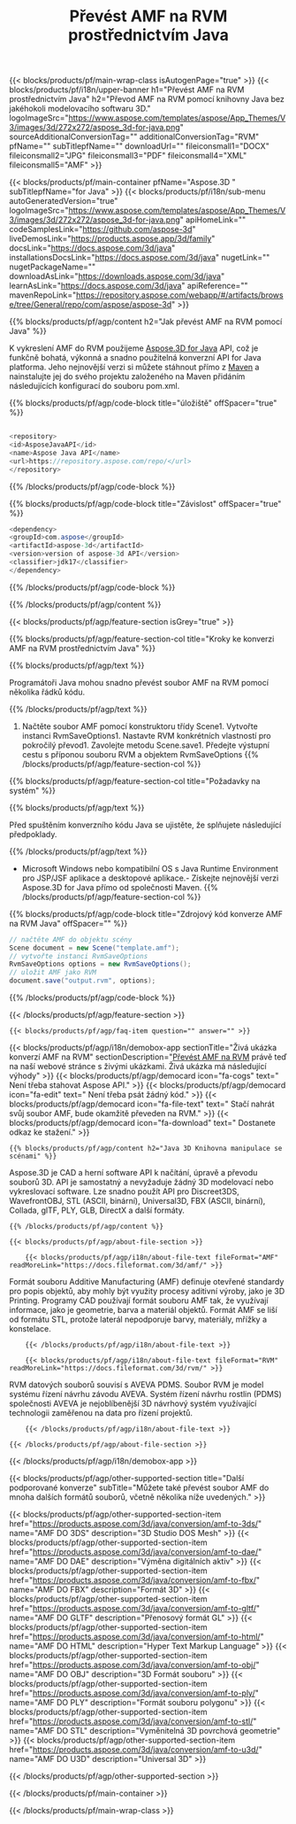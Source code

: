 ﻿---
title: Převést AMF na RVM prostřednictvím Java 
weight: 2660
url: /cs/java/conversion/amf-to-rvm/ 
description: Ukázkový konverzní kód Java pro formát AMF na soubor RVM. Pomocí tohoto příkladu kódu převeďte AMF na RVM v jakékoli webové nebo desktopové aplikaci založené na Java.
---
{{< blocks/products/pf/main-wrap-class isAutogenPage="true" >}}
{{< blocks/products/pf/i18n/upper-banner h1="Převést AMF na RVM prostřednictvím Java" h2="Převod AMF na RVM pomocí knihovny Java bez jakéhokoli modelovacího softwaru 3D." logoImageSrc="https://www.aspose.com/templates/aspose/App_Themes/V3/images/3d/272x272/aspose_3d-for-java.png" sourceAdditionalConversionTag="" additionalConversionTag="RVM" pfName="" subTitlepfName="" downloadUrl="" fileiconsmall1="DOCX" fileiconsmall2="JPG" fileiconsmall3="PDF" fileiconsmall4="XML" fileiconsmall5="AMF" >}}

{{< blocks/products/pf/main-container pfName="Aspose.3D " subTitlepfName="for Java" >}}
{{< blocks/products/pf/i18n/sub-menu autoGeneratedVersion="true" logoImageSrc="https://www.aspose.com/templates/aspose/App_Themes/V3/images/3d/272x272/aspose_3d-for-java.png" apiHomeLink="" codeSamplesLink="https://github.com/aspose-3d" liveDemosLink="https://products.aspose.app/3d/family" docsLink="https://docs.aspose.com/3d/java" installationsDocsLink="https://docs.aspose.com/3d/java" nugetLink="" nugetPackageName="" downloadAsLink="https://downloads.aspose.com/3d/java" learnAsLink="https://docs.aspose.com/3d/java" apiReference="" mavenRepoLink="https://repository.aspose.com/webapp/#/artifacts/browse/tree/General/repo/com/aspose/aspose-3d" >}}

{{% blocks/products/pf/agp/content h2="Jak převést AMF na RVM pomocí Java" %}}

 K vykreslení AMF do RVM použijeme
 [Aspose.3D for Java](https://products.aspose.com/3d/java) 
 API, což je funkčně bohatá, výkonná a snadno použitelná konverzní API for Java platforma. Jeho nejnovější verzi si můžete stáhnout přímo z
 [Maven](https://repository.aspose.com/webapp/#/artifacts/browse/tree/General/repo/com/aspose/aspose-3d) 
 a nainstalujte jej do svého projektu založeného na Maven přidáním následujících konfigurací do souboru pom.xml.

{{% blocks/products/pf/agp/code-block title="úložiště" offSpacer="true" %}}

```cs

<repository>
<id>AsposeJavaAPI</id>
<name>Aspose Java API</name>
<url>https://repository.aspose.com/repo/</url>
</repository>


```

{{% /blocks/products/pf/agp/code-block %}}

{{% blocks/products/pf/agp/code-block title="Závislost" offSpacer="true" %}}

```cs
<dependency>
<groupId>com.aspose</groupId>
<artifactId>aspose-3d</artifactId>
<version>version of aspose-3d API</version>
<classifier>jdk17</classifier>
</dependency>


```

{{% /blocks/products/pf/agp/code-block %}}

{{% /blocks/products/pf/agp/content %}}

{{< blocks/products/pf/agp/feature-section isGrey="true" >}}

{{% blocks/products/pf/agp/feature-section-col title="Kroky ke konverzi AMF na RVM prostřednictvím Java" %}}

{{% blocks/products/pf/agp/text %}}

 Programátoři Java mohou snadno převést soubor AMF na RVM pomocí několika řádků kódu.

{{% /blocks/products/pf/agp/text %}}

1. Načtěte soubor AMF pomocí konstruktoru třídy Scene1. Vytvořte instanci RvmSaveOptions1. Nastavte RVM konkrétních vlastností pro pokročilý převod1. Zavolejte metodu Scene.save1. Předejte výstupní cestu s příponou souboru RVM a objektem RvmSaveOptions
{{% /blocks/products/pf/agp/feature-section-col %}}

{{% blocks/products/pf/agp/feature-section-col title="Požadavky na systém" %}}

{{% blocks/products/pf/agp/text %}}

 Před spuštěním konverzního kódu Java se ujistěte, že splňujete následující předpoklady.

{{% /blocks/products/pf/agp/text %}}

- Microsoft Windows nebo kompatibilní OS s Java Runtime Environment pro JSP/JSF aplikace a desktopové aplikace.- Získejte nejnovější verzi Aspose.3D for Java přímo od společnosti Maven.
{{% /blocks/products/pf/agp/feature-section-col %}}

{{% blocks/products/pf/agp/code-block title="Zdrojový kód konverze AMF na RVM Java" offSpacer="" %}}

```cs
// načtěte AMF do objektu scény 
Scene document = new Scene("template.amf");
// vytvořte instanci RvmSaveOptions 
RvmSaveOptions options = new RvmSaveOptions();
// uložit AMF jako RVM 
document.save("output.rvm", options);   


```

{{% /blocks/products/pf/agp/code-block %}}

{{< /blocks/products/pf/agp/feature-section >}}

    {{< blocks/products/pf/agp/faq-item question="" answer="" >}}
 

<!-- aboutfile Starts -->

{{< blocks/products/pf/agp/i18n/demobox-app sectionTitle="Živá ukázka konverzí AMF na RVM" sectionDescription="[Převést AMF na RVM](https://products.aspose.app/3d/conversion/amf-to-rvm) právě teď na naší webové stránce s živými ukázkami. Živá ukázka má následující výhody" >}}
        {{< blocks/products/pf/agp/democard icon="fa-cogs" text=" Není třeba stahovat Aspose API." >}}
        {{< blocks/products/pf/agp/democard icon="fa-edit" text=" Není třeba psát žádný kód." >}}
        {{< blocks/products/pf/agp/democard icon="fa-file-text" text=" Stačí nahrát svůj soubor AMF, bude okamžitě převeden na RVM." >}}
        {{< blocks/products/pf/agp/democard icon="fa-download" text=" Dostanete odkaz ke stažení." >}}

    {{% blocks/products/pf/agp/content h2="Java 3D Knihovna manipulace se scénami" %}}

 Aspose.3D je CAD a herní software API k načítání, úpravě a převodu souborů 3D. API je samostatný a nevyžaduje žádný 3D modelovací nebo vykreslovací software. Lze snadno použít API pro Discreet3DS, WavefrontOBJ, STL (ASCII, binární), Universal3D, FBX (ASCII, binární), Collada, glTF, PLY, GLB, DirectX a další formáty. 



    {{% /blocks/products/pf/agp/content %}}

    {{< blocks/products/pf/agp/about-file-section >}}

        {{< blocks/products/pf/agp/i18n/about-file-text fileFormat="AMF" readMoreLink="https://docs.fileformat.com/3d/amf/" >}}

Formát souboru Additive Manufacturing (AMF) definuje otevřené standardy pro popis objektů, aby mohly být využity procesy aditivní výroby, jako je 3D Printing. Programy CAD používají formát souboru AMF tak, že využívají informace, jako je geometrie, barva a materiál objektů. Formát AMF se liší od formátu STL, protože laterál nepodporuje barvy, materiály, mřížky a konstelace.


        {{< /blocks/products/pf/agp/i18n/about-file-text >}}

        {{< blocks/products/pf/agp/i18n/about-file-text fileFormat="RVM" readMoreLink="https://docs.fileformat.com/3d/rvm/" >}}

RVM datových souborů souvisí s AVEVA PDMS. Soubor RVM je model systému řízení návrhu závodu AVEVA. Systém řízení návrhu rostlin (PDMS) společnosti AVEVA je nejoblíbenější 3D návrhový systém využívající technologii zaměřenou na data pro řízení projektů.


        {{< /blocks/products/pf/agp/i18n/about-file-text >}}

    {{< /blocks/products/pf/agp/about-file-section >}}

{{< /blocks/products/pf/agp/i18n/demobox-app >}}

<!-- aboutfile Ends -->

{{< blocks/products/pf/agp/other-supported-section title="Další podporované konverze" subTitle="Můžete také převést soubor AMF do mnoha dalších formátů souborů, včetně několika níže uvedených." >}}

{{< blocks/products/pf/agp/other-supported-section-item href="https://products.aspose.com/3d/java/conversion/amf-to-3ds/" name="AMF DO 3DS" description="3D Studio DOS Mesh" >}}
{{< blocks/products/pf/agp/other-supported-section-item href="https://products.aspose.com/3d/java/conversion/amf-to-dae/" name="AMF DO DAE" description="Výměna digitálních aktiv" >}}
{{< blocks/products/pf/agp/other-supported-section-item href="https://products.aspose.com/3d/java/conversion/amf-to-fbx/" name="AMF DO FBX" description="Formát 3D" >}}
{{< blocks/products/pf/agp/other-supported-section-item href="https://products.aspose.com/3d/java/conversion/amf-to-gltf/" name="AMF DO GLTF" description="Přenosový formát GL" >}}
{{< blocks/products/pf/agp/other-supported-section-item href="https://products.aspose.com/3d/java/conversion/amf-to-html/" name="AMF DO HTML" description="Hyper Text Markup Language" >}}
{{< blocks/products/pf/agp/other-supported-section-item href="https://products.aspose.com/3d/java/conversion/amf-to-obj/" name="AMF DO OBJ" description="3D Formát souboru" >}}
{{< blocks/products/pf/agp/other-supported-section-item href="https://products.aspose.com/3d/java/conversion/amf-to-ply/" name="AMF DO PLY" description="Formát souboru polygonu" >}}
{{< blocks/products/pf/agp/other-supported-section-item href="https://products.aspose.com/3d/java/conversion/amf-to-stl/" name="AMF DO STL" description="Vyměnitelná 3D povrchová geometrie" >}}
{{< blocks/products/pf/agp/other-supported-section-item href="https://products.aspose.com/3d/java/conversion/amf-to-u3d/" name="AMF DO U3D" description="Universal 3D" >}}

{{< /blocks/products/pf/agp/other-supported-section >}}

{{< /blocks/products/pf/main-container >}}
    
{{< /blocks/products/pf/main-wrap-class >}}